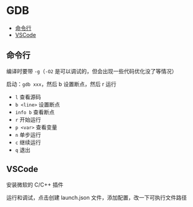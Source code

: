 # GDB

- [命令行](#命令行)
- [VSCode](#vscode)

## 命令行

编译时要带 `-g`（`-O2` 是可以调试的，但会出现一些代码优化没了等情况）

启动：`gdb xxx`，然后 b 设置断点，然后 r 运行

- `l` 查看源码
- `b <line>` 设置断点
- `info b` 查看断点
- `r` 开始运行
- `p <var>` 查看变量
- `n` 单步运行
- `c` 继续运行
- `q` 退出

## VSCode

安装微软的 C/C++ 插件

运行和调试，点击创建 launch.json 文件，添加配置，改一下可执行文件路径

